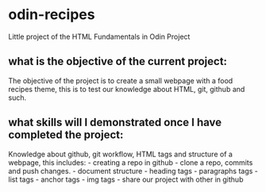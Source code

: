 # odin-recipes
Little project of the HTML Fundamentals in Odin Project

what is the objective of the current project:
--------------------------------------------

The objective of the project is to create a small webpage with a food recipes theme, this is to test our knowledge about HTML, git, github and such.

what skills will I demonstrated once I have completed the project:
-------------------------------------------- 

Knowledge about github, git workflow, HTML tags and structure of a webpage, this includes:
    - creating a repo in github
    - clone a repo, commits and push changes.
    - document structure
    - heading tags
    - paragraphs tags
    - list tags
    - anchor tags
    - img tags
    - share our project with other in github
